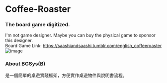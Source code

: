 # Coffee-Roaster
### The board game digitized.
I'm not game designer. Maybe you can buy the physical game to sponsor this designer.<br>
Board Game Link: https://saashiandsaashi.tumblr.com/english_coffeeroaster
![image](https://user-images.githubusercontent.com/5611186/139861095-77e80809-9ca0-4251-bd44-b67cfb33f828.png)

### About BGSys(B)
是一個簡單的桌遊實踐框架，方便實作桌遊物件與說明書流程。

